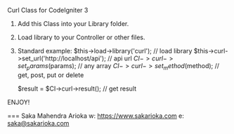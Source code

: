 Curl Class for CodeIgniter 3

1.  Add this Class into your Library folder.

2.  Load library to your Controller or other files.

3.  Standard example:
    $this->load->library('curl');                 // load library
    $this->curl->set_url('http://localhost/api'); // api url
    $CI->curl->set_params($params);               // any array
    $CI->curl->set_method($method);               // get, post, put or delete

    $result = $CI->curl->result();                // get result
    
    
    
ENJOY!


===
Saka Mahendra Arioka
w: https://www.sakarioka.com
e: saka@sakarioka.com
